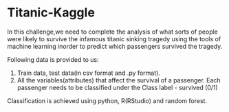 # Titanic-Kaggle

In this challenge,we need to complete the analysis of what sorts of people were likely to survive the infamous titanic sinking tragedy using the tools of machine learning inorder to predict which passengers survived the tragedy.

Following data is provided to us:
1. Train data, test data(in csv format and .py format).
2. All the variables(attributes) that affect the survival of a passenger.
   Each passenger needs to be classified under the Class label - survived (0/1) 

Classification is achieved using python, R(RStudio) and random forest.


